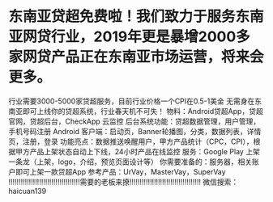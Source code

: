 # 东南亚贷超免费啦！我们致力于服务东南亚网贷行业，2019年更是暴增2000多家网贷产品正在东南亚市场运营，将来会更多。
行业需要3000-5000家贷超服务，目前行业价格一个CPI在0.5-1美金
无需身在东南亚即可上线你的贷超系统，行业春天机不可失！
物料：Android贷超App，贷超官网，贷超后台，CheckApp 云监控
后台系统功能：贷超数据管理，用户管理，手机号码注册
Android 客户端：启动页，Banner轮播图，分类，数据列表，详情页，注册，登录
功能亮点：数据推送唤醒用户，甲方产品统计（CPC，CPI），根据甲方产品上架状态自动上下线，24小时产品在线监控
服务：Google Play 上架一条龙（上架，logo，介绍，预览页面设计等）
你需要准备的：服务器，相关账户即可上架一款贷超App
参考产品：UrVay，MasterVay，SuperVay
!!!!!!!!!!!!!!!!!!!!!!!!!!!!!!!!!!!需要的老板来撩!!!!!!!!!!!!!!!!!!!!!!!!!!!!!!!!!!!
微信搜索：haicuan139
